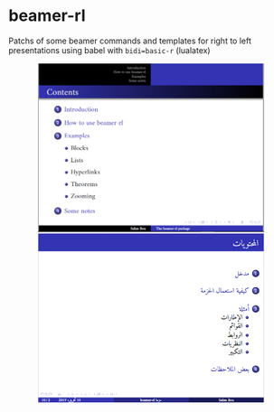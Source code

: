 # beamer-rl

Patchs  of some  beamer commands and templates for  right to left  presentations using babel with `bidi=basic-r` (lualatex)  

<p align="center">
<img src="https://github.com/seloumi/beamer-rl/blob/master/preview.PNG" width="400"/> <img src="https://github.com/seloumi/beamer-rl/blob/master/preview-arabic.PNG" width="400"/>
</p> 
